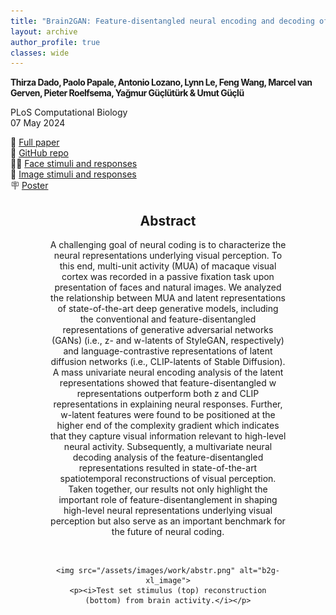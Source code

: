 ```yaml
---
title: "Brain2GAN: Feature-disentangled neural encoding and decoding of visual perception in the primate brain"
layout: archive
author_profile: true
classes: wide
---
```


<p style="letter-spacing: -0.5px;"><b>
Thirza Dado, Paolo Papale, Antonio Lozano, Lynn Le, Feng Wang, Marcel van Gerven, Pieter Roelfsema, Yağmur Güçlütürk & Umut Güçlü
</b></p>

PLoS Computational Biology  
07 May 2024

📝 [Full paper](https://doi.org/10.1371/journal.pcbi.1012058)  
🔑 [GitHub repo](https://github.com/neuralcodinglab/brain2gan)  
👩‍🦰 [Face stimuli and responses](https://figshare.com/articles/dataset/Brain2GAN_StyleGAN3_/25638114)  
🌄 [Image stimuli and responses](https://figshare.com/articles/dataset/Brain2GAN_StyleGAN-XL_/25637856)  
🪧 [Poster](/assets/files/ccn23.pdf)  

<div style="width: 75%; margin: 0 auto; text-align: center;">
<h2>Abstract</h2>
    <p>A challenging goal of neural coding is to characterize the neural representations underlying visual perception. To this end, multi-unit activity (MUA) of macaque visual cortex was recorded in a passive fixation task upon presentation of faces and natural images. We analyzed the relationship between MUA and latent representations of state-of-the-art deep generative models, including the conventional and feature-disentangled representations of generative adversarial networks (GANs) (i.e., z- and w-latents of StyleGAN, respectively) and language-contrastive representations of latent diffusion networks (i.e., CLIP-latents of Stable Diffusion). A mass univariate neural encoding analysis of the latent representations showed that feature-disentangled w representations outperform both z and CLIP representations in explaining neural responses. Further, w-latent features were found to be positioned at the higher end of the complexity gradient which indicates that they capture visual information relevant to high-level neural activity. Subsequently, a multivariate neural decoding analysis of the feature-disentangled representations resulted in state-of-the-art spatiotemporal reconstructions of visual perception. Taken together, our results not only highlight the important role of feature-disentanglement in shaping high-level neural representations underlying visual perception but also serve as an important benchmark for the future of neural coding.</p>
    <br>

    <img src="/assets/images/work/abstr.png" alt="b2g-xl_image">
    <p><i>Test set stimulus (top) reconstruction (bottom) from brain activity.</i></p>
</div>
